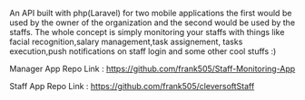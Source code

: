 An API built with php(Laravel) for two mobile applications the first would be used by the owner of the organization and the second would be used
by the staffs.
 The whole concept is simply monitoring your staffs with things like facial recognition,salary management,task assignement,
 tasks execution,push notifications on staff login and some other cool stuffs :)
 
 Manager App Repo Link :
 https://github.com/frank505/Staff-Monitoring-App
 
 Staff App Repo Link :
 https://github.com/frank505/cleversoftStaff
 
 

